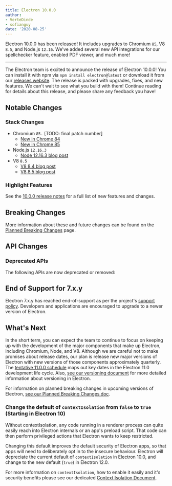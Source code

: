 ```yaml
---
title: Electron 10.0.0
author:
- VerteDinde
- sofianguy
date: '2020-08-25'
---
```


Electron 10.0.0 has been released! It includes upgrades to Chromium `85`, V8 `8.5`, and Node.js `12.16`. We've added several new API integrations for our spellchecker feature, enabled PDF viewer, and much more!

---

The Electron team is excited to announce the release of Electron 10.0.0! You can install it with npm via `npm install electron@latest` or download it from our [releases website](https://electronjs.org/releases/stable). The release is packed with upgrades, fixes, and new features. We can't wait to see what you build with them! Continue reading for details about this release, and please share any feedback you have!

## Notable Changes

### Stack Changes

* Chromium `85.` [TODO: final patch number]
    * [New in Chrome 84](https://developers.google.com/web/updates/2020/07/nic84)
    * [New in Chrome 85](TODO)
* Node.js `12.16.3`
    * [Node 12.16.3 blog post](https://nodejs.org/en/blog/release/v12.16.3/)
* V8 `8.5`
    * [V8 8.4 blog post](https://v8.dev/blog/v8-release-84)
    * [V8 8.5 blog post](https://v8.dev/blog/v8-release-85)

### Highlight Features

See the [10.0.0 release notes](https://github.com/electron/electron/releases/tag/v10.0.0) for a full list of new features and changes.

## Breaking Changes

More information about these and future changes can be found on the [Planned Breaking Changes](https://github.com/electron/electron/blob/master/docs/breaking-changes.md) page.

## API Changes


### Deprecated APIs

The following APIs are now deprecated or removed:


## End of Support for 7.x.y

Electron 7.x.y has reached end-of-support as per the project's
[support policy](https://electronjs.org/docs/tutorial/support#supported-versions).
Developers and applications are encouraged to upgrade to a newer version of Electron.

## What's Next

In the short term, you can expect the team to continue to focus on keeping up with the development of the major components that make up Electron, including Chromium, Node, and V8. Although we are careful not to make promises about release dates, our plan is release new major versions of Electron with new versions of those components approximately quarterly. The [tentative 11.0.0 schedule](https://electronjs.org/docs/tutorial/electron-timelines) maps out key dates in the Electron 11.0 development life cycle. Also, [see our versioning document](https://electronjs.org/docs/tutorial/electron-versioning) for more detailed information about versioning in Electron.

For information on planned breaking changes in upcoming versions of Electron, [see our Planned Breaking Changes doc](https://github.com/electron/electron/blob/master/docs/breaking-changes.md).

### Change the default of `contextIsolation` from `false` to `true` (Starting in Electron 10)

Without contextIsolation, any code running in a renderer process can quite easily reach into Electron internals or an app's preload script. That code can then perform privileged actions that Electron wants to keep restricted.

Changing this default improves the default security of Electron apps, so that apps will need to deliberately opt in to the insecure behaviour. Electron will depreciate the current default of `contextIsolation` in Electron 10.0, and change to the new default (`true`) in Electron 12.0.

For more information on `contextIsolation`, how to enable it easily and it's security benefits please see our dedicated [Context Isolation Document](https://github.com/electron/electron/blob/master/docs/tutorial/context-isolation.md).
